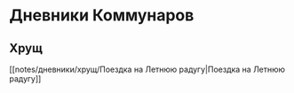 # Дневники Коммунаров

## Хрущ
[[notes/дневники/хрущ/Поездка на Летнюю радугу|Поездка на Летнюю радугу]]